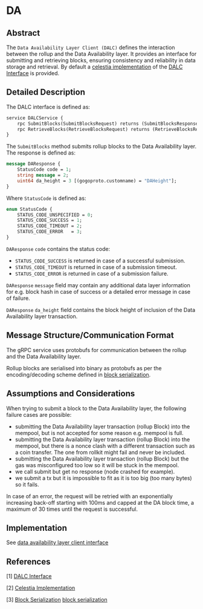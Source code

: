 # DA

## Abstract

The `Data Availability Layer Client (DALC)` defines the interaction between the rollup and the Data Availability layer. It provides an interface for submitting and retrieving blocks, ensuring consistency and reliability in data storage and retrieval. By default a [celestia implementation] of the [DALC Interface][data availability layer client interface] is provided.

## Detailed Description

The DALC interface is defined as:

```protobuf
service DALCService {
	rpc SubmitBlocks(SubmitBlocksRequest) returns (SubmitBlocksResponse) {}
	rpc RetrieveBlocks(RetrieveBlocksRequest) returns (RetrieveBlocksResponse) {}
}
```

The `SubmitBlocks` method submits rollup blocks to the Data Availability layer. The response is defined as:

```protobuf
message DAResponse {
	StatusCode code = 1;
	string message = 2;
	uint64 da_height = 3 [(gogoproto.customname) = "DAHeight"];
}
```

Where `StatusCode` is defined as:

```protobuf
enum StatusCode {
	STATUS_CODE_UNSPECIFIED = 0;
	STATUS_CODE_SUCCESS = 1;
	STATUS_CODE_TIMEOUT = 2;
	STATUS_CODE_ERROR   = 3;
}
```

`DAResponse` `code` contains the status code:

* `STATUS_CODE_SUCCESS` is returned in case of a successful submission.
* `STATUS_CODE_TIMEOUT` is returned in case of a submission timeout.
* `STATUS_CODE_ERROR` is returned in case of a submission failure.

`DAResponse` `message` field may contain any additional data layer information for e.g. block hash in case of success or a detailed error message in case of failure.

`DAResponse` `da_height` field contains the block height of inclusion of the Data Availability layer transaction.

## Message Structure/Communication Format

The gRPC service uses protobufs for communication between the rollup and the Data Availability layer.

Rollup blocks are serialised into binary as protobufs as per the encoding/decoding scheme defined in [block serialization].

## Assumptions and Considerations

When trying to submit a block to the Data Availability layer, the following failure cases are possible:

* submitting the Data Availability layer transaction (rollup Block) into the mempool, but is not accepted for some reason e.g. mempool is full.
* submitting the Data Availability layer transaction (rollup Block) into the mempool, but there is a nonce clash with a different transaction such as a coin transfer. The one from rollkit might fail and never be included.
* submitting the Data Availability layer transaction (rollup Block) but the gas was misconfigured too low so it will be stuck in the mempool.
* we call submit but get no response (node crashed for example).
* we submit a tx but it is impossible to fit as it is too big (too many bytes) so it fails.

In case of an error, the request will be retried with an exponentially increasing back-off starting with 100ms and capped at the DA block time, a maximum of 30 times until the request is successful.

## Implementation

See [data availability layer client interface]

## References

[1] [DALC Interface][data availability layer client interface]

[2] [Celestia Implementation][celestia implementation]

[3] [Block Serialization] [block serialization]

[data availability layer client interface]: https://github.com/rollkit/rollkit/blob/v0.11.4/proto/dalc/dalc.proto
[celestia implementation]: https://github.com/rollkit/rollkit/tree/v0.11.4/da/celestia
[block serialization]: https://github.com/rollkit/rollkit/tree/v0.11.4/types/serialization.go
